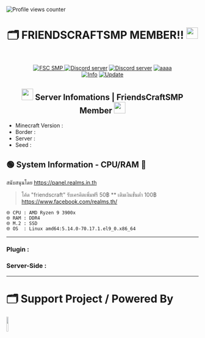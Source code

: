 ![Profile views counter](https://komarev.com/ghpvc/?username=pppekkungz&plastic&color=00E8FF)

<h1 align="center">🗂️ FRIENDSCRAFTSMP MEMBER!! <img src="https://media.giphy.com/media/hvRJCLFzcasrR4ia7z/giphy.gif" width="30"></h1>
<br>
<p align="center">
    <a href="https://www.youtube.com/hashtag/friendscraft"><img src="https://img.shields.io/static/v1?style=for-the-badge&message=YouTube&color=FF0000&logo=YouTube&logoColor=FFFFFF&label=" alt="FSC SMP" />
    <a href="https://discord.io/fscofficial"><img src="https://img.shields.io/static/v1?style=for-the-badge&message=Official Discord&color=5865F2&logo=Discord&logoColor=FFFFFF&label=" alt="Discord server"/></a>
    <a href="https://discord.io/fscsmp-member"><img src="https://img.shields.io/static/v1?style=for-the-badge&message=Discord Member&color=5865F2&logo=Discord&logoColor=FFFFFF&label=" alt="Discord server"/></a>
    <a href="https://www.youtube.com/@FriendsCraftOfficial"><img src="https://img.shields.io/static/v1?style=for-the-badge&message=Minecraft&color=62B47A&logo=Minecraft&logoColor=FFFFFF&label=" alt="aaaa" /></a>
        <br>
<a href="https://www.youtube.com/hashtag/friendscraft"><img src="https://img.shields.io/appveyor/build/gruntjs/grunt?label=INFO%20SERVER&style=for-the-badge" alt="Info"/></a>
<a href="https://www.youtube.com/hashtag/friendscraft"><img src="https://img.shields.io/nodeping/uptime/jkiwn052-ntpp-4lbb-8d45-ihew6d9ucoei?label=LAST%20UPDATE&style=for-the-badge" alt="Update"/></a> 
        
  </p>
</div>
<h2 align="center">
<img src="https://cdn.discordapp.com/emojis/551174760227274752.webp?size=44&quality=lossless" width="30">
Server Infomations | FriendsCraftSMP Member
<img src="https://cdn.discordapp.com/emojis/955400481868488734.gif?size=44&quality=lossless" width="30"></h2>


* Minecraft Version : 
* Border : 
* Server : 
* Seed : 

## 🟢 System Information - CPU/RAM 🏡
สนับสนุนโดย https://panel.realms.in.th
> โค้ด "friendscraft" รับเครคิตเพิ่มฟรี 50฿ ** เติมเงินขั่นต่ำ 100฿
https://www.facebook.com/realms.th/
```
🌐 CPU : AMD Ryzen 9 3900x
🌐 RAM : DDR4
🌐 M.2 : SSD
🌐 OS  : Linux amd64:5.14.0-70.17.1.el9_0.x86_64
```
------------------------------------------------------------------

### Plugin :

### Server-Side :


------------------------------------------------------------------

# 🗂️ Support Project / Powered By


<div align="left">
<a target="_blank" href="https://github.com/PPekKunGz">
  <img src="https://avatars.githubusercontent.com/u/54957742?v=4" align="center" width="10%" />
</a>
</div> 
